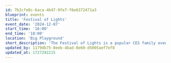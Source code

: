 ```yaml
---
id: 7b2cfe8c-6aca-4b47-9fe7-f6e6372471a3
blueprint: events
title: 'Festival of Lights'
event_date: '2024-12-07'
start_time: '16:00'
end_time: '18:00'
location: 'Big Playground'
short_description: 'The Festival of Lights is a popular CES family event with plenty of activities, delicious food and hot drinks, and a special arts performer to bring everyone together! It is hosted by the Community Builders and shaped by volunteer participation; CES community members volunteer to share a family tradition around lights. If you would like to share a tradition, lead an activity, or help with set up, please contact pta@cambridge-ellis.org.'
updated_by: 1179db75-8eeb-4bad-8e60-d5005aef7ef8
updated_at: 1727292215
---
```

